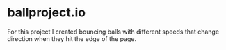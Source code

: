 # ballproject.io

For this project I created bouncing balls with different speeds that change direction when they hit the edge of the page.
